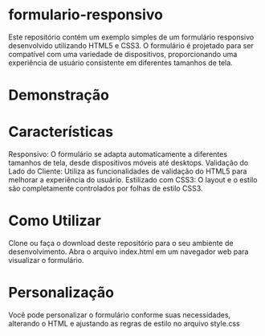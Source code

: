 # formulario-responsivo

Este repositório contém um exemplo simples de um formulário responsivo desenvolvido utilizando HTML5 e CSS3. O formulário é projetado para ser compatível com uma variedade de dispositivos, proporcionando uma experiência de usuário consistente em diferentes tamanhos de tela.

# Demonstração


# Características
Responsivo: O formulário se adapta automaticamente a diferentes tamanhos de tela, desde dispositivos móveis até desktops.
Validação do Lado do Cliente: Utiliza as funcionalidades de validação do HTML5 para melhorar a experiência do usuário.
Estilizado com CSS3: O layout e o estilo são completamente controlados por folhas de estilo CSS3.

# Como Utilizar
Clone ou faça o download deste repositório para o seu ambiente de desenvolvimento.
Abra o arquivo index.html em um navegador web para visualizar o formulário.

# Personalização
Você pode personalizar o formulário conforme suas necessidades, alterando o HTML e ajustando as regras de estilo no arquivo style.css
